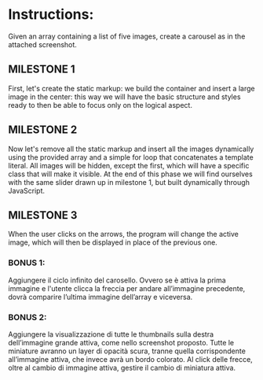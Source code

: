# Instructions:
Given an array containing a list of five images, create a carousel as in the attached screenshot.

## MILESTONE 1
First, let's create the static markup: we build the container and insert a large image in the center: this way we will have the basic structure and styles ready to then be able to focus only on the logical aspect.

## MILESTONE 2
Now let's remove all the static markup and insert all the images dynamically using the provided array and a simple for loop that concatenates a template literal. All images will be hidden, except the first, which will have a specific class that will make it visible. At the end of this phase we will find ourselves with the same slider drawn up in milestone 1, but built dynamically through JavaScript.

## MILESTONE 3
When the user clicks on the arrows, the program will change the active image, which will then be displayed in place of the previous one.


### BONUS 1:
Aggiungere il ciclo infinito del carosello. Ovvero se è attiva la prima immagine e l'utente clicca la freccia per andare all’immagine precedente, dovrà comparire l’ultima immagine dell’array e viceversa.

### BONUS 2:
Aggiungere la visualizzazione di tutte le thumbnails sulla destra dell’immagine grande attiva, come nello screenshot proposto. Tutte le miniature avranno un layer di opacità scura, tranne quella corrispondente all’immagine attiva, che invece avrà un bordo colorato. Al click delle frecce, oltre al cambio di immagine attiva, gestire il cambio di miniatura attiva.
